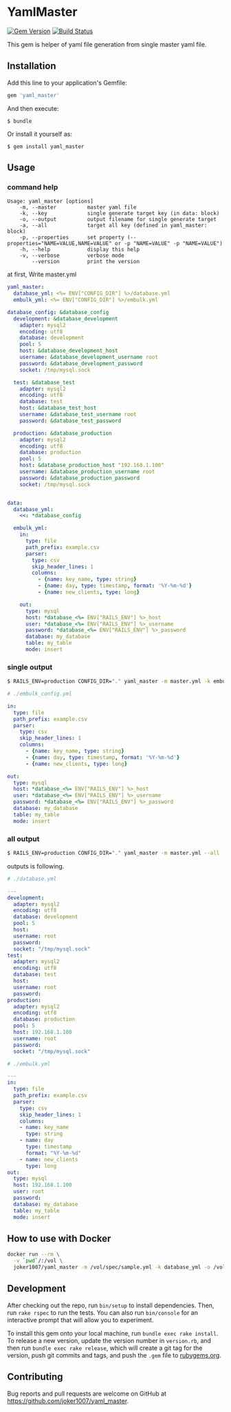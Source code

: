 # YamlMaster
[![Gem Version](https://badge.fury.io/rb/yaml_master.svg)](https://badge.fury.io/rb/yaml_master)
[![Build Status](https://travis-ci.org/joker1007/yaml_master.svg)](https://travis-ci.org/joker1007/yaml_master)

This gem is helper of yaml file generation from single master yaml file.

## Installation

Add this line to your application's Gemfile:

```ruby
gem 'yaml_master'
```

And then execute:

    $ bundle

Or install it yourself as:

    $ gem install yaml_master

## Usage

### command help
```
Usage: yaml_master [options]
    -m, --master          master yaml file
    -k, --key             single generate target key (in data: block)
    -o, --output          output filename for single generate target
    -a, --all             target all key (defined in yaml_master: block)
    -p, --properties      set property (--properties="NAME=VALUE,NAME=VALUE" or -p "NAME=VALUE" -p "NAME=VALUE")
    -h, --help            display this help
    -v, --verbose         verbose mode
        --version         print the version
```

at first, Write master.yml

```yaml
yaml_master:
  database_yml: <%= ENV["CONFIG_DIR"] %>/database.yml
  embulk_yml: <%= ENV["CONFIG_DIR"] %>/embulk.yml

database_config: &database_config
  development: &database_development
    adapter: mysql2
    encoding: utf8
    database: development
    pool: 5
    host: &database_development_host
    username: &database_development_username root
    password: &database_development_password
    socket: /tmp/mysql.sock

  test: &database_test
    adapter: mysql2
    encoding: utf8
    database: test
    host: &database_test_host
    username: &database_test_username root
    password: &database_test_password

  production: &database_production
    adapter: mysql2
    encoding: utf8
    database: production
    pool: 5
    host: &database_production_host "192.168.1.100"
    username: &database_production_username root
    password: &database_production_password
    socket: /tmp/mysql.sock


data:
  database_yml:
    <<: *database_config

  embulk_yml:
    in:
      type: file
      path_prefix: example.csv
      parser:
        type: csv
        skip_header_lines: 1
        columns:
          - {name: key_name, type: string}
          - {name: day, type: timestamp, format: '%Y-%m-%d'}
          - {name: new_clients, type: long}

    out:
      type: mysql
      host: *database_<%= ENV["RAILS_ENV"] %>_host
      user: *database_<%= ENV["RAILS_ENV"] %>_username
      password: *database_<%= ENV["RAILS_ENV"] %>_password
      database: my_database
      table: my_table
      mode: insert
```

### single output
```sh
$ RAILS_ENV=production CONFIG_DIR="." yaml_master -m master.yml -k embulk_yml -o embulk_config.yml
```

```yaml
# ./embulk_config.yml

in:
  type: file
  path_prefix: example.csv
  parser:
    type: csv
    skip_header_lines: 1
    columns:
      - {name: key_name, type: string}
      - {name: day, type: timestamp, format: '%Y-%m-%d'}
      - {name: new_clients, type: long}

out:
  type: mysql
  host: *database_<%= ENV["RAILS_ENV"] %>_host
  user: *database_<%= ENV["RAILS_ENV"] %>_username
  password: *database_<%= ENV["RAILS_ENV"] %>_password
  database: my_database
  table: my_table
  mode: insert
```

### all output
```sh
$ RAILS_ENV=production CONFIG_DIR="." yaml_master -m master.yml --all
```

outputs is following.

```yaml
# ./database.yml

---
development:
  adapter: mysql2
  encoding: utf8
  database: development
  pool: 5
  host: 
  username: root
  password: 
  socket: "/tmp/mysql.sock"
test:
  adapter: mysql2
  encoding: utf8
  database: test
  host: 
  username: root
  password: 
production:
  adapter: mysql2
  encoding: utf8
  database: production
  pool: 5
  host: 192.168.1.100
  username: root
  password: 
  socket: "/tmp/mysql.sock"
```

```yaml
# ./embulk.yml

---
in:
  type: file
  path_prefix: example.csv
  parser:
    type: csv
    skip_header_lines: 1
    columns:
    - name: key_name
      type: string
    - name: day
      type: timestamp
      format: "%Y-%m-%d"
    - name: new_clients
      type: long
out:
  type: mysql
  host: 192.168.1.100
  user: root
  password: 
  database: my_database
  table: my_table
  mode: insert
```

## How to use with Docker

```sh
docker run --rm \
  -v `pwd`/:/vol \
  joker1007/yaml_master -m /vol/spec/sample.yml -k database_yml -o /vol/test.yml
```

## Development

After checking out the repo, run `bin/setup` to install dependencies. Then, run `rake rspec` to run the tests. You can also run `bin/console` for an interactive prompt that will allow you to experiment.

To install this gem onto your local machine, run `bundle exec rake install`. To release a new version, update the version number in `version.rb`, and then run `bundle exec rake release`, which will create a git tag for the version, push git commits and tags, and push the `.gem` file to [rubygems.org](https://rubygems.org).

## Contributing

Bug reports and pull requests are welcome on GitHub at https://github.com/joker1007/yaml_master.

